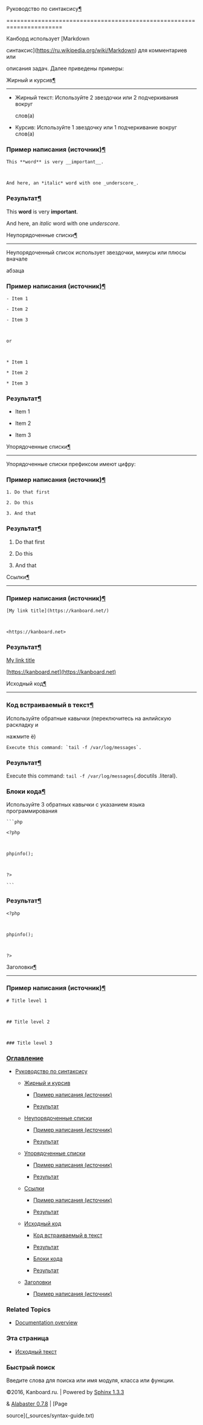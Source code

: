 Руководство по синтаксису[¶](#syntax-guide "Ссылка на этот заголовок")

======================================================================



Канборд использует [Markdown

синтаксис](https://ru.wikipedia.org/wiki/Markdown) для комментариев или

описания задач. Далее приведены примеры:



Жирный и курсив[¶](#bold-and-italic "Ссылка на этот заголовок")

---------------------------------------------------------------



-   Жирный текст: Используйте 2 звездочки или 2 подчеркивания вокруг

    слов(а)



-   Курсив: Используйте 1 звездочку или 1 подчеркивание вокруг слов(а)



### Пример написания (источник)[¶](#source "Ссылка на этот заголовок")



    This **word** is very __important__.



    And here, an *italic* word with one _underscore_.



### Результат[¶](#result "Ссылка на этот заголовок")



This **word** is very **important**.



And here, an *italic* word with one *underscore*.



Неупорядоченные списки[¶](#unordered-lists "Ссылка на этот заголовок")

----------------------------------------------------------------------



Неупорядоченный список использует звездочки, минусы или плюсы вначале

абзаца



### Пример написания (источник)[¶](#id1 "Ссылка на этот заголовок")



    - Item 1

    - Item 2

    - Item 3



    or



    * Item 1

    * Item 2

    * Item 3



### Результат[¶](#id2 "Ссылка на этот заголовок")



-   Item 1

-   Item 2

-   Item 3



Упорядоченные списки[¶](#ordered-lists "Ссылка на этот заголовок")

------------------------------------------------------------------



Упорядоченные списки префиксом имеют цифру:



### Пример написания (источник)[¶](#id3 "Ссылка на этот заголовок")



    1. Do that first

    2. Do this

    3. And that



### Результат[¶](#id4 "Ссылка на этот заголовок")



1.  Do that first

2.  Do this

3.  And that



Ссылки[¶](#links "Ссылка на этот заголовок")

--------------------------------------------



### Пример написания (источник)[¶](#id5 "Ссылка на этот заголовок")



    [My link title](https://kanboard.net/)



    <https://kanboard.net>



### Результат[¶](#id6 "Ссылка на этот заголовок")



[My link title](https://kanboard.net/)



[https://kanboard.net](https://kanboard.net)



Исходный код[¶](#source-code "Ссылка на этот заголовок")

--------------------------------------------------------



### Код встраиваемый в текст[¶](#inline-code "Ссылка на этот заголовок")



Используйте обратные кавычки (переключитесь на анлийскую раскладку и

нажмите ё)



    Execute this command: `tail -f /var/log/messages`.



### Результат[¶](#id7 "Ссылка на этот заголовок")



Execute this command: `tail -f /var/log/messages`{.docutils .literal}.



### Блоки кода[¶](#code-blocks "Ссылка на этот заголовок")



Используйте 3 обратных кавычки с указанием языка программирования



    ```php

    <?php



    phpinfo();



    ?>

    ```



### Результат[¶](#id8 "Ссылка на этот заголовок")



    <?php



    phpinfo();



    ?>



Заголовки[¶](#titles "Ссылка на этот заголовок")

------------------------------------------------



### Пример написания (источник)[¶](#id9 "Ссылка на этот заголовок")



    # Title level 1



    ## Title level 2



    ### Title level 3



### [Оглавление](index.markdown)



-   [Руководство по синтаксису](#)

    -   [Жирный и курсив](#bold-and-italic)

        -   [Пример написания (источник)](#source)

        -   [Результат](#result)

    -   [Неупорядоченные списки](#unordered-lists)

        -   [Пример написания (источник)](#id1)

        -   [Результат](#id2)

    -   [Упорядоченные списки](#ordered-lists)

        -   [Пример написания (источник)](#id3)

        -   [Результат](#id4)

    -   [Ссылки](#links)

        -   [Пример написания (источник)](#id5)

        -   [Результат](#id6)

    -   [Исходный код](#source-code)

        -   [Код встраиваемый в текст](#inline-code)

        -   [Результат](#id7)

        -   [Блоки кода](#code-blocks)

        -   [Результат](#id8)

    -   [Заголовки](#titles)

        -   [Пример написания (источник)](#id9)



### Related Topics



-   [Documentation overview](index.markdown)



### Эта страница



-   [Исходный текст](_sources/syntax-guide.txt)



### Быстрый поиск



Введите слова для поиска или имя модуля, класса или функции.



©2016, Kanboard.ru. | Powered by [Sphinx 1.3.3](http://sphinx-doc.org/)

& [Alabaster 0.7.8](https://github.com/bitprophet/alabaster) | [Page

source](_sources/syntax-guide.txt)

